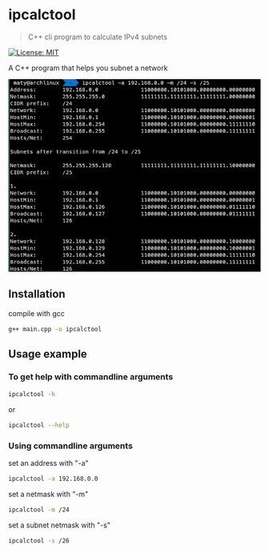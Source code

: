 # ipcalctool

> C++ cli program to calculate IPv4 subnets 

[![License: MIT](https://img.shields.io/badge/License-MIT-yellow.svg)](https://opensource.org/licenses/MIT)

A C++ program that helps you subnet a network

![example](example.png)

## Installation

compile with gcc

```sh
g++ main.cpp -o ipcalctool
```

## Usage example

### To get help with commandline arguments

```sh
ipcalctool -h
```

or

```sh
ipcalctool --help
```

### Using commandline arguments

set an address with "-a"

```sh
ipcalctool -a 192.168.0.0
```

set a netmask with "-m"

```sh
ipcalctool -m /24
```

set a subnet netmask with "-s"

```sh
ipcalctool -s /26
```
